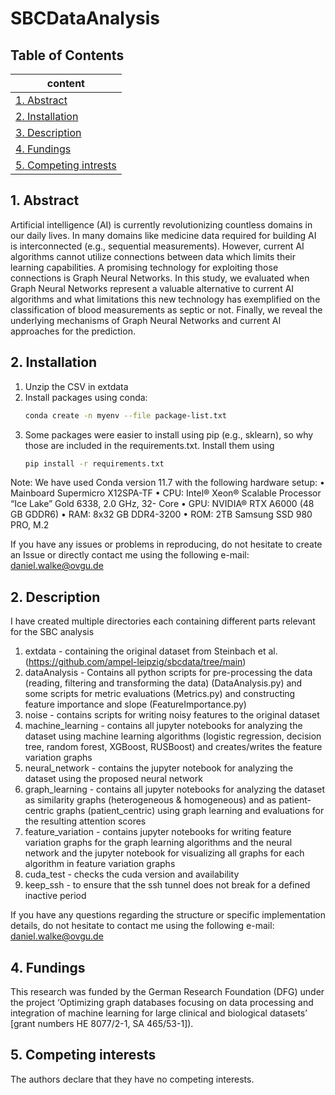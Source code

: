 # SBCDataAnalysis

## Table of Contents 
|content                          |
|---------------------------------|
|[1. Abstract](#overview)     |
|[2. Installation](#installation) |
|[3. Description](#description) |
|[4. Fundings](#fundings)           |
|[5. Competing intrests](#competingIntrests) |

<a name="overview"/>

## 1. Abstract
Artificial intelligence (AI) is currently revolutionizing countless domains in our
daily lives. In many domains like medicine data required for building AI is interconnected (e.g., sequential
measurements). However, current AI algorithms cannot utilize connections between data which limits their
learning capabilities. A promising technology for exploiting those connections is Graph Neural Networks. In
this study, we evaluated when Graph Neural Networks represent a valuable alternative to current AI algorithms
and what limitations this new technology has exemplified on the classification of blood measurements
as septic or not. Finally, we reveal the underlying mechanisms of Graph Neural Networks and current AI
approaches for the prediction.

<a name="installation"/>

## 2. Installation
1) Unzip the CSV in extdata
2) Install packages using conda:
   ```bash
   conda create -n myenv --file package-list.txt
   ```
3) Some packages were easier to install using pip (e.g., sklearn), so why those are included in the requirements.txt. Install them using
   ```bash
   pip install -r requirements.txt
   ```
Note: We have used Conda version 11.7 with the following hardware setup:
•	Mainboard Supermicro X12SPA-TF
•	CPU: Intel® Xeon® Scalable Processor “Ice Lake” Gold 6338, 2.0 GHz, 32- Core
•	GPU: NVIDIA® RTX A6000 (48 GB GDDR6)
•	RAM: 8x32 GB DDR4-3200
•	ROM: 2TB Samsung SSD 980 PRO, M.2  

If you have any issues or problems in reproducing, do not hesitate to create an Issue or directly contact me using the following e-mail:
daniel.walke@ovgu.de

<a name="description"/>

## 2. Description
I have created multiple directories each containing different parts relevant for the SBC analysis

1) extdata - containing the original dataset from Steinbach et al. (https://github.com/ampel-leipzig/sbcdata/tree/main)
2) dataAnalysis - Contains all python scripts for pre-processing the data (reading, filtering and transforming the data) (DataAnalysis.py) and some scripts for metric evaluations (Metrics.py) and constructing feature importance and slope (FeatureImportance.py)
3) noise - contains scripts for writing noisy features to the original dataset
4) machine_learning - contains all jupyter notebooks for analyzing the dataset using machine learning algorithms (logistic regression, decision tree, random forest, XGBoost, RUSBoost) and creates/writes the feature variation graphs
5) neural_network - contains the jupyter notebook for analyzing the dataset using the proposed neural network
6) graph_learning - contains all jupyter notebooks for analyzing the dataset as similarity graphs (heterogeneous & homogeneous) and as patient-centric graphs (patient_centric) using graph learning and evaluations for the resulting attention scores
7) feature_variation - contains jupyter notebooks for writing feature variation graphs for the graph learning algorithms and the neural network and the jupyter notebook for visualizing all graphs for each algorithm in feature variation graphs
8) cuda_test - checks the cuda version and availability
9) keep_ssh - to ensure that the ssh tunnel does not break for a defined inactive period 

If you have any questions regarding the structure or specific implementation details, do not hesitate to contact me using the following e-mail:
daniel.walke@ovgu.de

<a name="fundings"/>

## 4. Fundings
This research was funded by the German Research Foundation (DFG) under the project ‘Optimizing graph databases focusing on data processing and integration of machine learning for large clinical and biological datasets’ [grant numbers HE 8077/2-1, SA 465/53-1]).


<a name="competingIntrests"/>

## 5. Competing interests
The authors declare that they have no competing interests.
